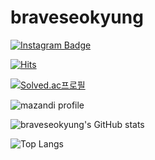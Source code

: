 # braveseokyung

[![Instagram Badge](https://img.shields.io/badge/@100_quartz-E4405F?style=flat-square&logo=Instagram&logoColor=white)](https://www.instagram.com/100_quartz/)

[![Hits](https://hits.seeyoufarm.com/api/count/incr/badge.svg?url=https%3A%2F%2Fgithub.com%2Fbraveseokyung&count_bg=%2379C83D&title_bg=%23555555&icon=&icon_color=%23E7E7E7&title=hits&edge_flat=false)](https://hits.seeyoufarm.com)

[![Solved.ac프로필](http://mazassumnida.wtf/api/generate_badge?boj=sk100)](https://solved.ac/sk100)

![mazandi profile](http://mazandi.herokuapp.com/api?handle=sk100&theme=warm)

![braveseokyung's GitHub 
stats](https://github-readme-stats.vercel.app/api?username=braveseokyung&show_icons=true)

![Top Langs](https://github-readme-stats.vercel.app/api/top-langs/?username=braveseokyung)
